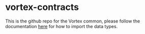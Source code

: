 # vortex-contracts

This is the github repo for the Vortex common, please follow the documentation [here](https://crates.io/crates/vortex-common) for how to import the data types.
